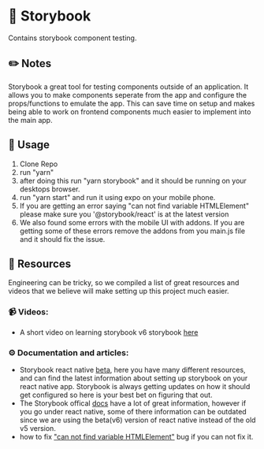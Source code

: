 # :closed_book: Storybook
Contains storybook component testing.

## ✏️ Notes
Storybook a great tool for testing components outside of an application. It allows you to make components seperate from the app and configure the props/functions to emulate the app.
This can save time on setup and makes being able to work on frontend components much easier to implement into the main app.

## 🔧 Usage
1. Clone Repo 
2. run "yarn"
3. after doing this run "yarn storybook" and it should be running on your desktops browser. 
4. run "yarn start" and run it using expo on your mobile phone.
5. If you are getting an error saying "can not find variable HTMLElement" please make sure you '@storybook/react' is at the latest version
6. We also found some errors with the mobile UI with addons. If you are getting some of these errors remove the addons from you main.js file and it should fix the issue.

## :newspaper: Resources
Engineering can be tricky, so we compiled a list of great resources and videos that we believe will make setting up this project much easier.

### :video_camera: Videos:

* A short video on learning storybook v6 storybook [here](https://www.youtube.com/watch?v=FUKpWgRyPlU&t=332s)

### :gear: Documentation and articles:
* Storybook react native [beta](https://github.com/storybookjs/react-native), here you have many different resources, and can find the latest information about setting up storybook on your react native app.
Storybook is always getting updates on how it should get configured so here is your best bet on figuring that out.
* The Storybook offical [docs](https://storybook.js.org/docs/react/get-started/introduction) have a lot of great information, however if you go under react native, some
of there information can be outdated since we are using the beta(v6) version of react native instead of the old v5 version.
* how to fix ["can not find variable HTMLElement"](https://github.com/storybookjs/react-native/discussions/394#discussioncomment-4151528) bug if you can not fix it.
